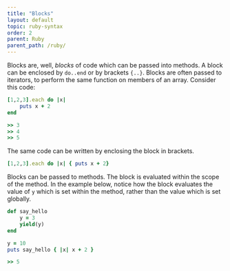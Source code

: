 ```yaml
---
title: "Blocks"
layout: default
topic: ruby-syntax
order: 2
parent: Ruby
parent_path: /ruby/
---
```

Blocks are, well, *blocks* of code which can be passed into methods. A block can be enclosed by `do..end` or by brackets `{..}`. Blocks are often passed to iterators, to perform the same function on members of an array. Consider this code:
```ruby
[1,2,3].each do |x|
    puts x + 2
end

>> 3
>> 4
>> 5
``` 

The same code can be written by enclosing the block in brackets.
```ruby
[1,2,3].each do |x| { puts x + 2}
```

Blocks can be passed to methods. The block is evaluated within the scope of the method. In the example below, notice how the block evaluates the value of `y` which is set within the method, rather than the value which is set globally.

```ruby
def say_hello
    y = 3
    yield(y)
end

y = 10
puts say_hello { |x| x + 2 }

>> 5
```